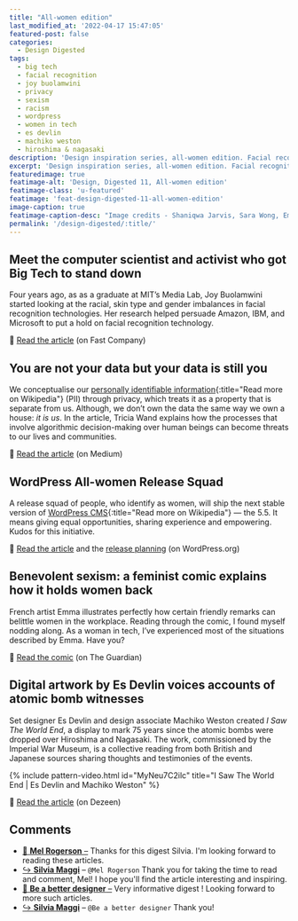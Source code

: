 ```yaml
---
title: "All-women edition"
last_modified_at: '2022-04-17 15:47:05'
featured-post: false
categories:
  - Design Digested
tags:
  - big tech
  - facial recognition
  - joy buolamwini
  - privacy
  - sexism
  - racism
  - wordpress
  - women in tech
  - es devlin
  - machiko weston
  - hiroshima & nagasaki
description: 'Design inspiration series, all-women edition. Facial recognition technology imbalances, your data is you, benevolent sexism and more.'
excerpt: 'Design inspiration series, all-women edition. Facial recognition technology imbalances, your data is you, benevolent sexism and more.'
featuredimage: true
featimage-alt: 'Design, Digested 11, All-women edition'
featimage-class: 'u-featured'
featimage: 'feat-design-digested-11-all-women-edition'
image-caption: true
featimage-caption-desc: "Image credits - Shaniqwa Jarvis, Sara Wong, Emma"
permalink: '/design-digested/:title/'
---
```

## Meet the computer scientist and activist who got Big Tech to stand down

Four years ago, as as a graduate at MIT’s Media Lab, Joy Buolamwini started looking at the racial, skin type and gender imbalances in facial recognition technologies. Her research helped persuade Amazon, IBM, and Microsoft to put a hold on facial recognition technology.

<p class="detached">🔗 <a href="https://www.fastcompany.com/90525023/most-creative-people-2020-joy-buolamwini">Read the article</a> (on Fast Company)</p>

## You are not your data but your data is still you

We conceptualise our [personally identifiable information](https://en.wikipedia.org/wiki/Personal_data){:title="Read more on Wikipedia"} (PII) through privacy, which treats it as a property that is separate from us. Although, we don’t own the data the same way we own a house: _it is us_. In the article, Tricia Wand explains how the processes that involve algorithmic decision-making over human beings can become threats to our lives and communities.

<p class="detached">🔗 <a href="https://deepdives.in/you-are-not-your-data-but-your-data-is-still-you-b41d2478ece2">Read the article</a> (on Medium)</p>

## WordPress All-women Release Squad

A release squad of people, who identify as women, will ship the next stable version of [WordPress CMS](https://en.wikipedia.org/wiki/WordPress){:title="Read more on Wikipedia"} — the 5.5. It means giving equal opportunities, sharing experience and empowering. Kudos for this initiative.

<p class="detached">🔗 <a href="https://make.wordpress.org/core/2020/03/11/all-women-release-squad/">Read the article</a> and the <a href="https://make.wordpress.org/core/2020/08/13/wordpress-5-6-release-planning/">release planning</a> (on WordPress.org)</p>

## Benevolent sexism: a feminist comic explains how it holds women back

French artist Emma illustrates perfectly how certain friendly remarks can belittle women in the workplace. Reading through the comic, I found myself nodding along. As a woman in tech, I’ve experienced most of the situations described by Emma. Have you?

<p class="detached">🔗 <a href="https://www.theguardian.com/books/2020/aug/13/benevolent-sexism-a-feminist-comic-explains-how-it-holds-women-back">Read the comic</a> (on The Guardian)</p>

## Digital artwork by Es Devlin voices accounts of atomic bomb witnesses

Set designer Es Devlin and design associate Machiko Weston created _I Saw The World End_, a display to mark 75 years since the atomic bombs were dropped over Hiroshima and Nagasaki. The work, commissioned by the Imperial War Museum, is a collective reading from both British and Japanese sources sharing thoughts and testimonies of the events.

{% include pattern-video.html id="MyNeu7C2ilc" title="I Saw The World End | Es Devlin and Machiko Weston" %}

<p class="detached">🔗 <a href="https://www.dezeen.com/2020/08/13/es-devlin-machiko-weston-hiroshima-bombing-i-saw-the-world-end/">Read the article</a> (on Dezeen)</p>

<div class="smd-responses my-5 pt-3">
  <h2>Comments</h2>
  <div class="webmentions">
    <ul class="comments">
      <li>
        <a class="reaction" rel="nofollow ugc" title="mentioned" href="https://www.thebookfamilyrogerson.com/">💬 <strong>Mel Rogerson</strong>&nbsp;&ndash;</a>
        <span>Thanks for this digest Silvia. I'm looking forward to reading these articles.</span>
      </li>
      <li class="reaction-reply">
        <a class="reaction" title="mentioned" href="{{ site.url }}">↪️ <strong>Silvia Maggi</strong></a>&nbsp;&ndash;&nbsp;<code>@Mel Rogerson</code>
        <span>Thank you for taking the time to read and comment, Mel! I hope you'll find the article interesting and inspiring.</span>
      </li>
      <li>
        <a class="reaction" rel="nofollow ugc" title="mentioned" href="https://www.designmortals.com/">💬 <strong>Be a better designer</strong>&nbsp;&ndash;</a>
        <span>Very informative digest ! Looking forward to more such articles.</span>
      </li>
      <li class="reaction-reply">
        <a class="reaction" title="mentioned" href="{{ site.url }}">↪️ <strong>Silvia Maggi</strong></a>&nbsp;&ndash;&nbsp;<code>@Be a better designer</code>
        <span>Thank you!</span>
      </li>
    </ul>
  </div>
</div>
